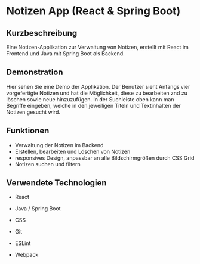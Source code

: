# Notizen App (React & Spring Boot)



## Kurzbeschreibung

Eine Notizen-Applikation zur Verwaltung von Notizen, erstellt mit React im Frontend und Java mit Spring Boot als Backend.

## Demonstration

Hier sehen Sie eine Demo der Applikation. Der Benutzer sieht Anfangs vier vorgefertigte Notizen und hat die Möglichkeit, diese zu bearbeiten znd zu löschen sowie neue hinzuzufügen.
In der Suchleiste oben kann man Begriffe eingeben, welche in den jeweiligen Titeln und Textinhalten der Notizen gesucht wird.







## Funktionen

  * Verwaltung der Notizen im Backend
  * Erstellen, bearbeiten und Löschen von Notizen
  * responsives Design, anpassbar an alle Bildschirmgrößen durch CSS Grid
  * Notizen suchen und filtern


##  Verwendete Technologien

  * React
  * Java / Spring Boot
  * CSS
  * Git
  * ESLint

  * Webpack


